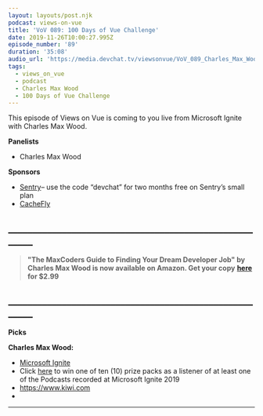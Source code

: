 ```yaml
---
layout: layouts/post.njk
podcast: views-on-vue
title: 'VoV 089: 100 Days of Vue Challenge'
date: 2019-11-26T10:00:27.995Z
episode_number: '89'
duration: '35:08'
audio_url: 'https://media.devchat.tv/viewsonvue/VoV_089_Charles_Max_Wood.mp3'
tags:
  - views_on_vue
  - podcast
  - Charles Max Wood
  - 100 Days of Vue Challenge
---
```

This episode of Views on Vue is coming to you live from Microsoft Ignite with Charles Max Wood. 

**Panelists**

* Charles Max Wood

**Sponsors**

* [Sentry](http://sentry.io/)–  use the code “devchat” for two months free on Sentry’s small plan
* [CacheFly](https://www.cachefly.com/)

## **\_\_\_\_\_\_\_\_\_\_\_\_\_\_\_\_\_\_\_\_\_\_\_\_\_\_\_\_\_\_\_\_\_\_\_\_\_\_\_\_\_\_\_\_\_\_\_\_\_\_\_\_\_\__**

> **"The MaxCoders Guide to Finding Your Dream Developer Job" by Charles Max Wood is now available on Amazon. Get your copy** [**here**](https://www.amazon.com/MaxCoders-Guide-Finding-Dream-Developer-ebook/dp/B081MBL5C9/ref=zg_bsnr_8493789011_2?_encoding=UTF8&psc=1&refRID=32JJJPQE5Q5DX7W7MWA3) **for $2.99**

## **\_\_\_\_\_\_\_\_\_\_\_\_\_\_\_\_\_\_\_\_\_\_\_\_\_\_\_\_\_\_\_\_\_\_\_\_\_\_\_\_\_\_\_\_\_\_\_\_\_\_\_\_\_\__**

**Picks**

**Charles Max Wood:**

* [Microsoft Ignite](https://www.microsoft.com/en-us/ignite)
* Click [here](https://forms.microsoft.com/Pages/ResponsePage.aspx?id=v4j5cvGGr0GRqy180BHbR6A3jm1fTq1Mgjyd2Qz8q4VUOU9EM1E4UllVR0dOSlYzWVhRVVlDMVYzSC4u) to win one of ten (10) prize packs as a listener of at least one of the Podcasts recorded at Microsoft Ignite 2019
* <https://www.kiwi.com>
* 



- - -

